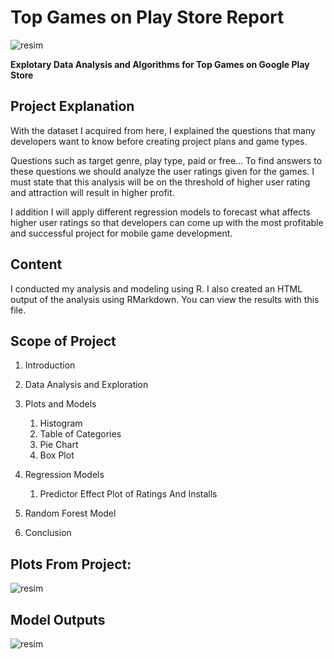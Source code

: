 # Top Games on Play Store Report
![resim](https://www.notebookcheck.net/fileadmin/Notebooks/News/_nc3/Google_Play_Store_3.jpg)

**Explotary Data Analysis and Algorithms for Top Games on Google Play Store**


## Project Explanation

With the dataset I acquired from here, I explained the questions that many developers want to know before creating project plans and game types.

Questions such as target genre, play type, paid or free… To find answers to these questions we should analyze the user ratings given for the games. I must state that this analysis will be on the threshold of higher user rating and attraction will result in higher profit.

I addition I will apply different regression models to forecast what affects higher user ratings so that developers can come up with the most profitable and successful project for mobile game development.

## Content

I conducted my analysis and modeling using R. I also created an HTML output of the analysis using RMarkdown. You can view the results with this file.

## Scope of Project

1. Introduction

2. Data Analysis and Exploration

3. Plots and Models
   1. Histogram
   2. Table of Categories
   3. Pie Chart
   4. Box Plot

4. Regression Models
   1. Predictor Effect Plot of Ratings And Installs

5. Random Forest Model
6. Conclusion


## Plots From Project:
![resim](https://user-images.githubusercontent.com/74188001/131145284-03248e92-1e4a-4d33-a003-6ac3877e96fa.png)


## Model Outputs
![resim](https://user-images.githubusercontent.com/74188001/131145963-2e23c966-7fea-4805-b11d-542187c3a03d.png)

